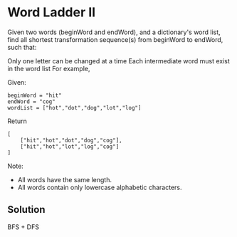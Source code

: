 # Word Ladder II

Given two words (beginWord and endWord), and a dictionary's word list, find all shortest transformation sequence(s) from beginWord to endWord, such that:

Only one letter can be changed at a time
Each intermediate word must exist in the word list
For example,

Given:

    beginWord = "hit"
    endWord = "cog"
    wordList = ["hot","dot","dog","lot","log"]

Return

    [
        ["hit","hot","dot","dog","cog"],
        ["hit","hot","lot","log","cog"]
    ]

Note:

+ All words have the same length.
+ All words contain only lowercase alphabetic characters.

## Solution

BFS + DFS